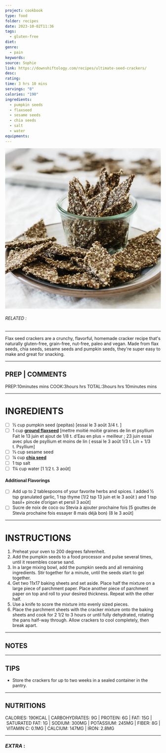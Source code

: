 ```yaml
---
project: cookbook
type: food
folder: recipes
date: 2023-10-02T11:36
tags:
  - gluten-free
diet: 
genre:
  - pain
keywords: 
source: Sophie
link: https://downshiftology.com/recipes/ultimate-seed-crackers/
desc: 
rating: 
time: 3 hrs 10 mins
servings: "8"
calories: "190"
ingredients:
  - pumpkin seeds
  - flaxseed
  - sesame seeds
  - chia seeds
  - salt
  - water
equipments:
---
```


![IMAGE](image_709.png)

###### *RELATED* : 
---
Flax seed crackers are a crunchy, flavorful, homemade cracker recipe that's naturally gluten-free, grain-free, nut-free, paleo and vegan. Made from flax seeds, chia seeds, sesame seeds and pumpkin seeds, they're super easy to make and great for snacking.

---
## PREP | COMMENTS

PREP:10minutes mins
COOK:3hours hrs
TOTAL:3hours hrs 10minutes mins

---
# INGREDIENTS

- [ ] ½ cup pumpkin seed (pepitas) [essai le 3 août 3/4 t. ]
- [ ] 1 cup **[ground flaxseed](http://amzn.to/23l23zs)** [mettre moitié moitié graines de lin et psyllium Fait le 13 juin et ajout de 1/8 t. d’Eau en plus = meilleur ; 23 juin essai avec plus de psyllium et moins de lin ( essai le 3 août 1/3 t. Lin + 1/3 t. Psyllium]
- [ ] ⅓ cup sesame seed
- [ ] ¼ cup **[chia seed](http://amzn.to/1VhlzqD)**
- [ ] 1 tsp salt
- [ ] 1¼ cup water [1 1/2 t. 3 août]

#### **Additional Flavorings**

- [ ] Add up to 2 tablespoons of your favorite herbs and spices. I added ½ tsp granulated garlic, 1 tsp thyme [1/2 tsp 13 juin et le 3 août ) and 1 tsp basil+ pincée d’origan et persil 3 août]
- [ ] Sucre de noix de coco ou Stevia à ajouter prochaine fois [5 gouttes de Stevia prochaine fois essayer 8 mais déjà bon) (8 le 3 août]

---
# INSTRUCTIONS

1. Preheat your oven to 200 degrees fahrenheit.
2. Add the pumpkin seeds to a food processor and pulse several times, until it resembles coarse sand.
3. In a large mixing bowl, add the pumpkin seeds and all remaining ingredients. Stir together for a minute, until the seeds start to gel together.
4. Get two 11x17 baking sheets and set aside. Place half the mixture on a large piece of parchment paper. Place another piece of parchment paper on top and roll to your desired thickness. Repeat with the other half. 
5. Use a knife to score the mixture into evenly sized pieces.
6. Place the parchment sheets with the cracker mixture onto the baking sheets and cook for 2 1/2 to 3 hours or until fully dehydrated, rotating the pans half-way through. Allow crackers to cool completely, then break apart.

---
## NOTES



---
## TIPS

- Store the crackers for up to two weeks in a sealed container in the pantry.

---
## NUTRITIONS

CALORIES: 190KCAL | CARBOHYDRATES: 9G | PROTEIN: 6G | FAT: 15G | SATURATED FAT: 1G | SODIUM: 300MG | POTASSIUM: 245MG | FIBER: 8G | VITAMIN C: 0.1MG | CALCIUM: 147MG | IRON: 2.8MG

---
### *EXTRA* :



